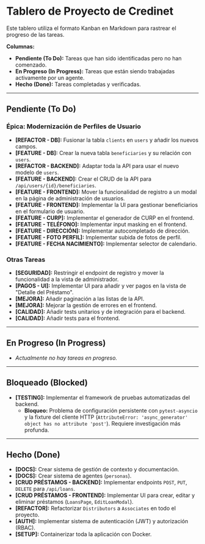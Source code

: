 # Tablero de Proyecto de Credinet

Este tablero utiliza el formato Kanban en Markdown para rastrear el progreso de las tareas.

**Columnas:**
-   **Pendiente (To Do):** Tareas que han sido identificadas pero no han comenzado.
-   **En Progreso (In Progress):** Tareas que están siendo trabajadas activamente por un agente.
-   **Hecho (Done):** Tareas completadas y verificadas.

---

## Pendiente (To Do)

### Épica: Modernización de Perfiles de Usuario

-   **[REFACTOR - DB]:** Fusionar la tabla `clients` en `users` y añadir los nuevos campos.
-   **[FEATURE - DB]:** Crear la nueva tabla `beneficiaries` y su relación con `users`.
-   **[REFACTOR - BACKEND]:** Adaptar toda la API para usar el nuevo modelo de `users`.
-   **[FEATURE - BACKEND]:** Crear el CRUD de la API para `/api/users/{id}/beneficiaries`.
-   **[FEATURE - FRONTEND]:** Mover la funcionalidad de registro a un modal en la página de administración de usuarios.
-   **[FEATURE - FRONTEND]:** Implementar la UI para gestionar beneficiarios en el formulario de usuario.
-   **[FEATURE - CURP]:** Implementar el generador de CURP en el frontend.
-   **[FEATURE - TELÉFONO]:** Implementar input masking en el frontend.
-   **[FEATURE - DIRECCIÓN]:** Implementar autocompletado de dirección.
-   **[FEATURE - FOTO PERFIL]:** Implementar subida de fotos de perfil.
-   **[FEATURE - FECHA NACIMIENTO]:** Implementar selector de calendario.

### Otras Tareas

-   **[SEGURIDAD]:** Restringir el endpoint de registro y mover la funcionalidad a la vista de administrador.
-   **[PAGOS - UI]:** Implementar UI para añadir y ver pagos en la vista de "Detalle del Préstamo".
-   **[MEJORA]:** Añadir paginación a las listas de la API.
-   **[MEJORA]:** Mejorar la gestión de errores en el frontend.
-   **[CALIDAD]:** Añadir tests unitarios y de integración para el backend.
-   **[CALIDAD]:** Añadir tests para el frontend.

---

## En Progreso (In Progress)

-   *Actualmente no hay tareas en progreso.*

---

## Bloqueado (Blocked)

-   **[TESTING]:** Implementar el framework de pruebas automatizadas del backend.
    -   **Bloqueo:** Problema de configuración persistente con `pytest-asyncio` y la fixture del cliente HTTP (`AttributeError: 'async_generator' object has no attribute 'post'`). Requiere investigación más profunda.

---

## Hecho (Done)

-   **[DOCS]:** Crear sistema de gestión de contexto y documentación.
-   **[DOCS]:** Crear sistema de agentes (`personas`).
-   **[CRUD PRÉSTAMOS - BACKEND]:** Implementar endpoints `POST`, `PUT`, `DELETE` para `/api/loans`.
-   **[CRUD PRÉSTAMOS - FRONTEND]:** Implementar UI para crear, editar y eliminar préstamos (`LoansPage`, `EditLoanModal`).
-   **[REFACTOR]:** Refactorizar `Distributors` a `Associates` en todo el proyecto.
-   **[AUTH]:** Implementar sistema de autenticación (JWT) y autorización (RBAC).
-   **[SETUP]:** Containerizar toda la aplicación con Docker.
